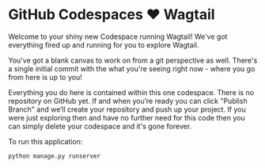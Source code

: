 # GitHub Codespaces ♥️ Wagtail

Welcome to your shiny new Codespace running Wagtail! We've got everything fired up and running for you to explore Wagtail.

You've got a blank canvas to work on from a git perspective as well. There's a single initial commit with the what you're seeing right now - where you go from here is up to you!

Everything you do here is contained within this one codespace. There is no repository on GitHub yet. If and when you’re ready you can click "Publish Branch" and we’ll create your repository and push up your project. If you were just exploring then and have no further need for this code then you can simply delete your codespace and it's gone forever.

To run this application:

```python
python manage.py runserver


